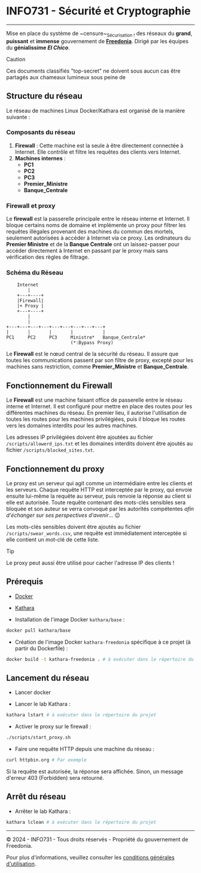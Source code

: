# INFO731 - Sécurité et Cryptographie

---

Mise en place du système de ~censure~<sub>Sécurisation !</sub> des réseaux du **grand**, **puissant** et **immense** gouvernement de <u>**Freedonia**</u>. Dirigé par les équipes du **génialissime _El Chico_**.

> [!CAUTION]
> Ces documents classifiés "top-secret" ne doivent sous aucun cas être partagés aux chameaux lumineux sous peine de

## Structure du réseau

Le réseau de machines Linux Docker/Kathara est organisé de la manière suivante :

### Composants du réseau

1. **Firewall** : Cette machine est la seule à être directement connectée à Internet. Elle contrôle et filtre les requêtes des clients vers Internet.
2. **Machines internes** : 
    - **PC1**
    - **PC2**
    - **PC3**
    - **Premier_Ministre** 
    - **Banque_Centrale**

### Firewall et proxy

Le **firewall** est la passerelle principale entre le réseau interne et Internet. Il bloque certains noms de domaine et implémente un proxy pour filtrer les requêtes illégales provenant des machines du commun des mortels, seulement autorisées à accéder à Internet via ce proxy. Les ordinateurs du **Premier Ministre** et de la **Banque Centrale** ont un laissez-passer pour accéder directement à Internet en passant par le proxy mais sans vérification des règles de filtrage.

### Schéma du Réseau

```
    Internet
        |
    +---+----+
    |Firewall|
    |+ Proxy |
    +---+----+
        |
        |
+---+---+---+---+---+---+---+---+---+
|       |       |       |           |
PC1     PC2     PC3     Ministre*   Banque_Centrale*
                        (*:Bypass Proxy)
```

Le **Firewall** est le nœud central de la sécurité du réseau. Il assure que toutes les communications passent par son filtre de proxy, excepté pour les machines sans restriction, comme **Premier_Ministre** et **Banque_Centrale**.

## Fonctionnement du Firewall

Le **Firewall** est une machine faisant office de passerelle entre le réseau interne et Internet. Il est configuré pour mettre en place des routes pour les différentes machines du réseau. En premier lieu, il autorise l'utilisation de toutes les routes pour les machines privilégiées, puis il bloque les routes vers les domaines interdits pour les autres machines.

Les adresses IP privilégiées doivent être ajoutées au fichier `/scripts/allowerd_ips.txt` et les domaines interdits doivent être ajoutés au fichier `/scripts/blocked_sites.txt`.

## Fonctionnement du proxy

Le proxy est un serveur qui agit comme un intermédiaire entre les clients et les serveurs. Chaque requête HTTP est interceptée par le proxy, qui envoie ensuite lui-même la requête au serveur, puis renvoie la réponse au client si elle est autorisée. Toute requête contenant des mots-clés sensibles sera bloquée et son auteur se verra convoqué par les autorités compétentes _afin d'échanger sur ses perspectives d'avenir_... :wink: 

Les mots-clés sensibles doivent être ajoutés au fichier `/scripts/swear_words.csv`, une requête est immédiatement interceptée si elle contient un mot-clé de cette liste.

> [!TIP]
> Le proxy peut aussi être utilisé pour cacher l'adresse IP des clients !

## Prérequis

- [Docker](https://docs.docker.com/get-docker/)

- [Kathara](https://www.kathara.org/)

- Installation de l'image Docker `kathara/base` :

```bash
docker pull kathara/base
```

- Création de l'image Docker `kathara-freedonia` spécifique à ce projet (à partir du Dockerfile) :

```bash
docker build -t kathara-freedonia . # à exécuter dans le répertoire du projet
```

## Lancement du réseau

- Lancer docker

- Lancer le lab Kathara :

```bash
kathara lstart # à exécuter dans le répertoire du projet
```

- Activer le proxy sur le firewall :

```bash
./scripts/start_proxy.sh
```

- Faire une requête HTTP depuis une machine du réseau :

```bash
curl httpbin.org # Par exemple
```

Si la requête est autorisée, la réponse sera affichée. Sinon, un message d'erreur 403 (Forbidden) sera retourné.

## Arrêt du réseau

- Arrêter le lab Kathara :

```bash
kathara lclean # à exécuter dans le répertoire du projet
```

---

© 2024 - INFO731 - Tous droits réservés - Propriété du gouvernement de Freedonia.

Pour plus d'informations, veuillez consulter les [conditions générales d'utilisation](#).
